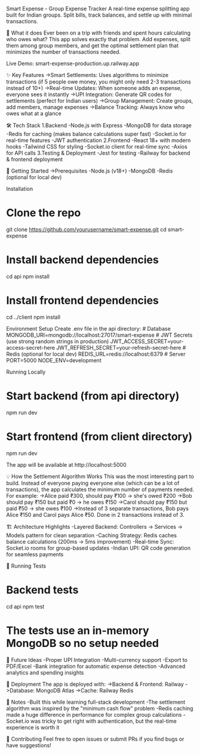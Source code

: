 Smart Expense - Group Expense Tracker
A real-time expense splitting app built for Indian groups. Split bills, track balances, and settle up with minimal transactions.

🎯 What it does
Ever been on a trip with friends and spent hours calculating who owes what? This app solves exactly that problem. Add expenses, split them among group members, and get the optimal settlement plan that minimizes the number of transactions needed.

Live Demo: smart-expense-production.up.railway.app

✨ Key Features
   ->Smart Settlements: Uses algorithms to minimize transactions (if 5 people owe money, you might only need 2-3 transactions instead of 10+)
   ->Real-time Updates: When someone adds an expense, everyone sees it instantly
   ->UPI Integration: Generate QR codes for settlements (perfect for Indian users)
   ->Group Management: Create groups, add members, manage expenses
   ->Balance Tracking: Always know who owes what at a glance

🛠 Tech Stack
   1.Backend
      -Node.js with Express
      -MongoDB for data storage
      -Redis for caching (makes balance calculations super fast)
      -Socket.io for real-time features
      -JWT authentication
   2.Frontend
      -React 18+ with modern hooks
      -Tailwind CSS for styling
      -Socket.io client for real-time sync
      -Axios for API calls
   3.Testing & Deployment
      -Jest for testing
      -Railway for backend & frontend deployment

🚀 Getting Started
   ->Prerequisites
      -Node.js (v18+)
      -MongoDB
      -Redis (optional for local dev)

Installation
   # Clone the repo
   git clone https://github.com/yourusername/smart-expense.git
   cd smart-expense
   
   # Install backend dependencies
   cd api
   npm install
   
   # Install frontend dependencies  
   cd ../client
   npm install

Environment Setup
   Create .env file in the api directory:
      # Database
      MONGODB_URI=mongodb://localhost:27017/smart-expense
      # JWT Secrets (use strong random strings in production)
      JWT_ACCESS_SECRET=your-access-secret-here
      JWT_REFRESH_SECRET=your-refresh-secret-here
      # Redis (optional for local dev)
      REDIS_URL=redis://localhost:6379
      # Server
      PORT=5000
      NODE_ENV=development
      
Running Locally
   # Start backend (from api directory)
   npm run dev
   
   # Start frontend (from client directory)  
   npm run dev

The app will be available at http://localhost:5000

💡 How the Settlement Algorithm Works
   This was the most interesting part to build. Instead of everyone paying everyone else (which can be a lot of transactions), the app calculates the minimum number of payments needed.
   For example:
      ->Alice paid ₹300, should pay ₹100 → she's owed ₹200
      ->Bob should pay ₹150 but paid ₹0 → he owes ₹150
      ->Carol should pay ₹150 but paid ₹50 → she owes ₹100
      ->Instead of 3 separate transactions, Bob pays Alice ₹150 and Carol pays Alice ₹50. Done in 2 transactions instead of 3.

🏗 Architecture Highlights
      -Layered Backend: Controllers → Services → Models pattern for clean separation
      -Caching Strategy: Redis caches balance calculations (200ms → 5ms improvement)
      -Real-time Sync: Socket.io rooms for group-based updates
      -Indian UPI: QR code generation for seamless payments

🧪 Running Tests
   # Backend tests
   cd api
   npm test
   
   # The tests use an in-memory MongoDB so no setup needed

🎯 Future Ideas
       -Proper UPI Integration
       -Multi-currency support
       -Export to PDF/Excel
       -Bank integration for automatic expense detection
       -Advanced analytics and spending insights
       
🚀 Deployment
   The app is deployed with:
      ->Backend & Frontend: Railway
      ->Database: MongoDB Atlas
      ->Cache: Railway Redis

📝 Notes
      -Built this while learning full-stack development
      -The settlement algorithm was inspired by the "minimum cash flow" problem
      -Redis caching made a huge difference in performance for complex group calculations
      -Socket.io was tricky to get right with authentication, but the real-time experience is worth it

🤝 Contributing
   Feel free to open issues or submit PRs if you find bugs or have suggestions!
